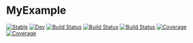 # MyExample

[![Stable](https://img.shields.io/badge/docs-stable-blue.svg)](https://YayeIrene.github.io/MyExample.jl/stable)
[![Dev](https://img.shields.io/badge/docs-dev-blue.svg)](https://YayeIrene.github.io/MyExample.jl/dev)
[![Build Status](https://github.com/YayeIrene/MyExample.jl/workflows/CI/badge.svg)](https://github.com/YayeIrene/MyExample.jl/actions)
[![Build Status](https://travis-ci.com/YayeIrene/MyExample.jl.svg?branch=master)](https://travis-ci.com/YayeIrene/MyExample.jl)
[![Build Status](https://ci.appveyor.com/api/projects/status/github/YayeIrene/MyExample.jl?svg=true)](https://ci.appveyor.com/project/YayeIrene/MyExample-jl)
[![Coverage](https://codecov.io/gh/YayeIrene/MyExample.jl/branch/master/graph/badge.svg)](https://codecov.io/gh/YayeIrene/MyExample.jl)
[![Coverage](https://coveralls.io/repos/github/YayeIrene/MyExample.jl/badge.svg?branch=master)](https://coveralls.io/github/YayeIrene/MyExample.jl?branch=master)
